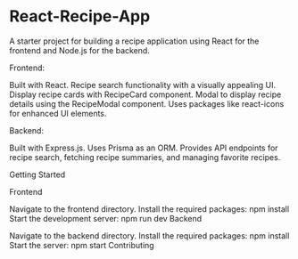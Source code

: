 # React-Recipe-App

A starter project for building a recipe application using React for the frontend and Node.js for the backend.

Frontend:

Built with React.
Recipe search functionality with a visually appealing UI.
Display recipe cards with RecipeCard component.
Modal to display recipe details using the RecipeModal component.
Uses packages like react-icons for enhanced UI elements.

Backend:

Built with Express.js.
Uses Prisma as an ORM.
Provides API endpoints for recipe search, fetching recipe summaries, and managing favorite recipes.

Getting Started

Frontend

Navigate to the frontend directory.
Install the required packages:
npm install
Start the development server:
npm run dev
Backend

Navigate to the backend directory.
Install the required packages:
npm install
Start the server:
npm start
Contributing


